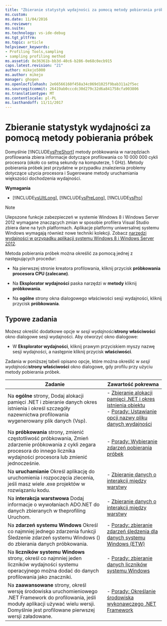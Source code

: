 ```yaml
---
title: "Zbieranie statystyk wydajności za pomocą metody pobierania próbek | Dokumentacja firmy Microsoft"
ms.custom: 
ms.date: 11/04/2016
ms.reviewer: 
ms.suite: 
ms.technology: vs-ide-debug
ms.tgt_pltfrm: 
ms.topic: article
helpviewer_keywords:
- Profiling Tools,sampling
- sampling profiling method
ms.assetid: 8e36361b-bb3d-40c6-b286-0e68c0ecb915
caps.latest.revision: "21"
author: mikejo5000
ms.author: mikejo
manager: ghogen
ms.openlocfilehash: 2e66566160f458a34c069d1025f9bab311a2f5ec
ms.sourcegitcommit: 26419ab0cccdc30d279c32d6a841758cfa903806
ms.translationtype: MT
ms.contentlocale: pl-PL
ms.lasthandoff: 11/11/2017
---
```

# <a name="collecting-performance-statistics-by-using-sampling"></a>Zbieranie statystyk wydajności za pomocą metody pobierania próbek
Domyślnie [!INCLUDE[vsPreShort](../code-quality/includes/vspreshort_md.md)] metody próbkowania w narzędziach profilowania zbiera informacje dotyczące profilowania co 10 000 000 cykli procesora (około co setną sekundy na komputerze, 1 GHz). Metody pobierania próbek jest przydatne w przypadku znalezienia problemy dotyczące użycia procesora i Sugerowane metody uruchamiania większości dochodzenia wydajności.  
  
 **Wymagania**  
  
-   [!INCLUDE[vsUltLong](../code-quality/includes/vsultlong_md.md)], [!INCLUDE[vsPreLong](../code-quality/includes/vsprelong_md.md)], [!INCLUDE[vsPro](../code-quality/includes/vspro_md.md)]  
  
> [!NOTE]
>  Ulepszone funkcje zabezpieczeń w systemie Windows 8 i Windows Server 2012 wymagane znaczących zmian w sposobie profilera Visual Studio zbiera dane na tych platformach. Aplikacje platformy uniwersalnej systemu Windows wymagają również nowe techniki kolekcji. Zobacz [narzędzi wydajności w przypadku aplikacji systemu Windows 8 i Windows Server 2012](../profiling/performance-tools-on-windows-8-and-windows-server-2012-applications.md).  
  
 Metoda pobierania próbek można określić za pomocą jednej z następujących procedur:  
  
-   Na pierwszej stronie kreatora profilowania, kliknij przycisk **próbkowania procesora CPU (zalecane)**.  
  
-   Na **Eksplorator wydajności** paska narzędzi w **metody** kliknij **próbkowania**.  
  
-   Na **ogólne** strony okna dialogowego właściwości sesji wydajności, kliknij przycisk **próbkowania**.  
  
## <a name="common-tasks"></a>Typowe zadania  
 Możesz określić dodatkowe opcje w *sesji wydajności***strony właściwości** okno dialogowe sesji wydajności. Aby otworzyć okno dialogowe:  
  
-   W **Eksplorator wydajności**, kliknij prawym przyciskiem myszy nazwę sesji wydajności, a następnie kliknij przycisk **właściwości**.  
  
 Zadania w poniższej tabeli opisano opcje, które można określić w *sesji wydajności***strony właściwości** okno dialogowe, gdy profilu przy użyciu metody pobierania próbek.  
  
|Zadanie|Zawartość pokrewna|  
|----------|---------------------|  
|Na **ogólne** strony, Dodaj alokacji pamięci .NET i zbieranie danych okres istnienia i określ szczegóły nazewnictwa profilowania wygenerowany plik danych (Vsp).|-   [Zbieranie alokacji pamięci .NET i okres istnienia obiektu](../profiling/collecting-dotnet-memory-allocation-and-lifetime-data.md)<br />-   [Porady: Ustawianie opcji nazwy pliku danych wydajności](../profiling/how-to-set-performance-data-file-name-options.md)|  
|Na **próbkowania** strony, zmienić częstotliwość próbkowania, Zmień zdarzenie próbkowania z cykli zegara procesora do innego licznika wydajności procesora lub zmienić jednocześnie.|-   [Porady: Wybieranie zdarzeń pobierania próbek](../profiling/how-to-choose-sampling-events.md)|  
|Na **uruchamianie** Określ aplikację do uruchomienia i rozpoczęcia zlecenia, jeśli masz wiele .exe projektów w rozwiązaniu kodu.|-   [Zbieranie danych o interakcji między warstwy](../profiling/collecting-tier-interaction-data.md)|  
|Na **interakcja warstwowa** Dodaj informacje o wywołaniach ADO.NET do danych zbieranych w theprofiling Uruchom.|-   [Zbieranie danych o interakcji między warstwy](../profiling/collecting-tier-interaction-data.md)|  
|Na **zdarzeń systemu Windows** Określ co najmniej jednego zdarzenia funkcji Śledzenie zdarzeń systemu Windows () do zbierania danych próbkowania.|-   [Porady: zbieranie zdarzeń śledzenia dla danych systemu Windows (ETW)](../profiling/how-to-collect-event-tracing-for-windows-etw-data.md)|  
|Na **liczników systemu Windows** strony, określ co najmniej jeden liczników wydajności systemu operacyjnego można dodać do danych profilowania jako znaczniki.|-   [Porady: zbieranie danych liczników systemu Windows](../profiling/how-to-collect-windows-counter-data.md)|  
|Na **zaawansowane** strony, określ wersję środowiska uruchomieniowego .NET Framework do profilowania, jeśli moduły aplikacji używać wielu wersji. Domyślnie jest profilowane pierwszej wersji załadowane.|-   [Porady: Określanie środowiska wykonawczego .NET Framework](../profiling/how-to-specify-the-dotnet-framework-runtime.md)|
